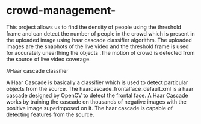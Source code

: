 # crowd-management-
This project allows us to find the density of people using the threshold frame and can detect the number of people in the crowd which is present in the uploaded image using haar cascade classifier algorithm. The uploaded images are the snaphots of the live video and the threshold frame is used for accurately unearthing the objects .The motion of crowd is detected from the source of live video coverage.

//Haar cascade classifier

A Haar Cascade is basically a classifier which is used to detect particular objects from the source. The haarcascade_frontalface_default.xml is a haar cascade designed by OpenCV to detect the frontal face.
A Haar Cascade works by training the cascade on thousands of negative images with the positive image superimposed on it. The haar cascade is capable of detecting features from the source.
